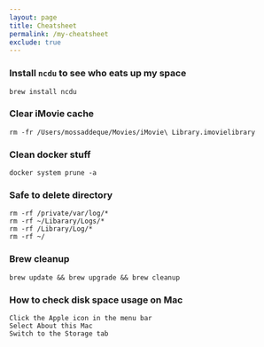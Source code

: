 ```yaml
---
layout: page
title: Cheatsheet
permalink: /my-cheatsheet
exclude: true
---
```


### Install `ncdu` to see who eats up my space
```
brew install ncdu
```

### Clear iMovie cache
```
rm -fr /Users/mossaddeque/Movies/iMovie\ Library.imovielibrary
```

### Clean docker stuff
```
docker system prune -a
```

### Safe to delete directory
```
rm -rf /private/var/log/*
rm -rf ~/Libarary/Logs/*
rm -rf /Library/Log/*
rm -rf ~/
```

### Brew cleanup
```
brew update && brew upgrade && brew cleanup
```

### How to check disk space usage on Mac
```
Click the Apple icon in the menu bar
Select About this Mac
Switch to the Storage tab
```



